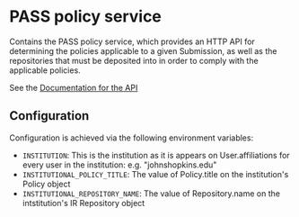 # PASS policy service

Contains the PASS policy service, which provides an HTTP API for determining the policies applicable to a given Submission, as well as the repositories that must be deposited into in order to comply with the applicable policies.

See the [Documentation for the API](API.md)

## Configuration
Configuration is achieved via the following environment variables:

* `INSTITUTION`: This is the institution as it is appears on User.affiliations for every user in the institution: e.g. "johnshopkins.edu"
* `INSTITUTIONAL_POLICY_TITLE`: The value of Policy.title on the institution's Policy object
* `INSTITUTIONAL_REPOSITORY_NAME`: The value of Repository.name on the intstitution's IR Repository object
